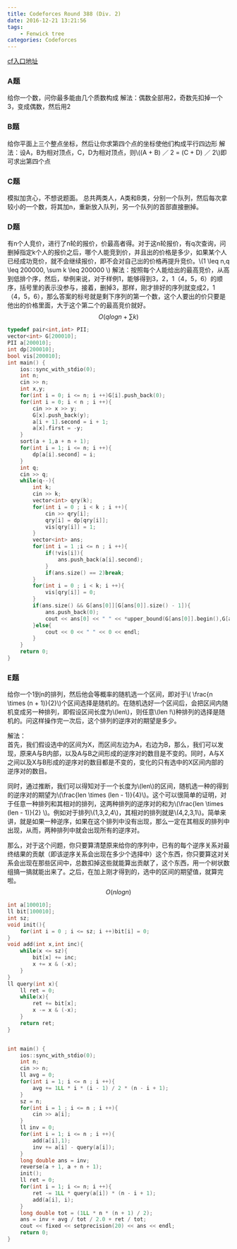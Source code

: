 ```yaml
---
title: Codeforces Round 388 (Div. 2)
date: 2016-12-21 13:21:56
tags:
	- Fenwick tree
categories: Codeforces
---
```


[cf入口地址](http://codeforces.com/contest/749)
<!--more-->
### A题
给你一个数，问你最多能由几个质数构成
解法：偶数全部用2，奇数先扣掉一个3，变成偶数，然后用2

### B题
给你平面上三个整点坐标，然后让你求第四个点的坐标使他们构成平行四边形
解法：设A，B为相对顶点，C，D为相对顶点，则\\((A + B) ／ 2 = (C + D) ／ 2\\)即可求出第四个点

### C题
模拟加贪心，不想说题面。
总共两类人，A类和B类，分别一个队列，然后每次拿较小的一个数，将其加n，重新放入队列，另一个队列的首部直接删掉。

### D题
有n个人竞价，进行了n轮的报价，价最高者得。对于这n轮报价，有q次查询，问删掉指定k个人的报价之后，哪个人能竞到价，并且出的价格是多少，如果某个人已经成功竞价，就不会继续报价，即不会对自己出的价格再提升竞价。\\(1 \leq n,q \leq 200000, \sum k \leq 200000 \\)
解法：按照每个人能给出的最高竞价，从高到低排个序，然后，举例来说，对于样例1，能够得到3，2，1（4，5，6）的顺序，括号里的表示没参与，接着，删掉3，那样，刚才排好的序列就变成2，1（4，5，6），那么答案的标号就是剩下序列的第一个数，这个人要出的价只要是他出的价格里面，大于这个第二个的最高竞价就好。$$O(qlogn + \sum k)$$  
```cpp
typedef pair<int,int> PII;
vector<int> G[200010];
PII a[200010];
int dp[200010];
bool vis[200010];
int main() {
    ios::sync_with_stdio(0);
    int n;
    cin >> n;
    int x,y;
    for(int i = 0; i <= n; i ++)G[i].push_back(0);
    for(int i = 0; i < n ; i ++){
        cin >> x >> y;
        G[x].push_back(y);
        a[i + 1].second = i + 1;
        a[x].first = -y;
    }
    sort(a + 1,a + n + 1);
    for(int i = 1; i <= n; i ++){
        dp[a[i].second] = i;
    }
    int q;
    cin >> q;
    while(q--){
        int k;
        cin >> k;
        vector<int> qry(k);
        for(int i = 0 ; i < k ; i ++){
            cin >> qry[i];
            qry[i] = dp[qry[i]];
            vis[qry[i]] = 1;
        }
        vector<int> ans;
        for(int i = 1 ;i <= n ; i ++){
            if(!vis[i]){
                ans.push_back(a[i].second);
            }
            if(ans.size() == 2)break;
        }
        for(int i = 0 ; i < k; i ++){
            vis[qry[i]] = 0;
        }
        if(ans.size() && G[ans[0]][G[ans[0]].size() - 1]){
            ans.push_back(0);
            cout << ans[0] << " " << *upper_bound(G[ans[0]].begin(),G[ans[0]].end(),G[ans[1]][G[ans[1]].size() - 1]) << endl;
        }else{
            cout << 0 << " " << 0 << endl;
        }
    }
    return 0;
}
```
### E题
给你一个1到n的排列，然后他会等概率的随机选一个区间，即对于\\( \frac{n \times (n + 1)}{2}\\)个区间选择是随机的。在随机选好一个区间后，会把区间内随机变成另一种排列，即假设区间长度为\\(len\\)，则任意\\(len !\\)种排列的选择是随机的。问这样操作完一次后，这个排列的逆序对的期望是多少。

解法：  
首先，我们假设选中的区间为X，而区间左边为A，右边为B，那么，我们可以发现，原来A与B内部，以及A与B之间形成的逆序对的数目是不变的。同时，A与X之间以及X与B形成的逆序对的数目都是不变的，变化的只有选中的X区间内部的逆序对的数目。 
 
同时，通过推断，我们可以得知对于一个长度为\\(len\\)的区间，随机选一种的得到的逆序对的期望为\\(\frac{len \times (len - 1)}{4}\\)。这个可以很简单的证明，对于任意一种排列和其相对的排列，这两种排列的逆序对的和为\\(\frac{len \times (len - 1)}{2} \\)。例如对于排列\\(1,3,2,4\\)，其相对的排列就是\\(4,2,3,1\\)。简单来讲，就是如果一种逆序，如果在这个排列中没有出现，那么一定在其相反的排列中出现，从而，两种排列中就会出现所有的逆序对。  

那么，对于这个问题，你只要算清楚原来给你的序列中，已有的每个逆序关系对最终结果的贡献（即该逆序关系会出现在多少个选择中）这个东西，你只要算这对关系会出现在那些区间中，总数扣掉这些就能算出贡献了，这个东西，用一个树状数组搞一搞就能出来了。之后，在加上刚才得到的，选中的区间的期望值，就算完啦。
$$O(nlogn)$$
```cpp
int a[100010];
ll bit[100010];
int sz;
void init(){
    for(int i = 0 ; i <= sz; i ++)bit[i] = 0;
}
void add(int x,int inc){
    while(x <= sz){
        bit[x] += inc;
        x += x & (-x);
    }
}
ll query(int x){
    ll ret = 0;
    while(x){
        ret += bit[x];
        x -= x & (-x);
    }
    return ret;
}


int main() {
    ios::sync_with_stdio(0);
    int n;
    cin >> n;
    ll avg = 0;
    for(int i = 1; i <= n ; i ++){
        avg += 1LL * i * (i - 1) / 2 * (n - i + 1);
    }
    sz = n;
    for(int i = 1 ; i <= n ; i ++){
        cin >> a[i];
    }
    ll inv = 0;
    for(int i = 1; i <= n ; i ++){
        add(a[i],1);
        inv += a[i] - query(a[i]);
    }
    long double ans = inv;
    reverse(a + 1, a + n + 1);
    init();
    ll ret = 0;
    for(int i = 1; i <= n; i ++){
        ret -= 1LL * query(a[i]) * (n - i + 1);
        add(a[i], i);
    }
    long double tot = (1LL * n * (n + 1) / 2);
    ans = inv + avg / tot / 2.0 + ret / tot;
    cout << fixed << setprecision(20) << ans << endl;
    return 0;
}
```


